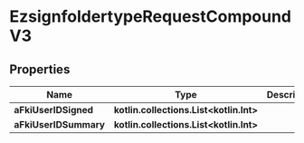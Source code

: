 
# EzsignfoldertypeRequestCompoundV3

## Properties
| Name | Type | Description | Notes |
| ------------ | ------------- | ------------- | ------------- |
| **aFkiUserIDSigned** | **kotlin.collections.List&lt;kotlin.Int&gt;** |  |  [optional] |
| **aFkiUserIDSummary** | **kotlin.collections.List&lt;kotlin.Int&gt;** |  |  [optional] |



